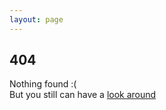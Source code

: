 ```yaml
---
layout: page
---
```


## 404

Nothing found :(   <br>
But you still can have a [look around](/index.html)

